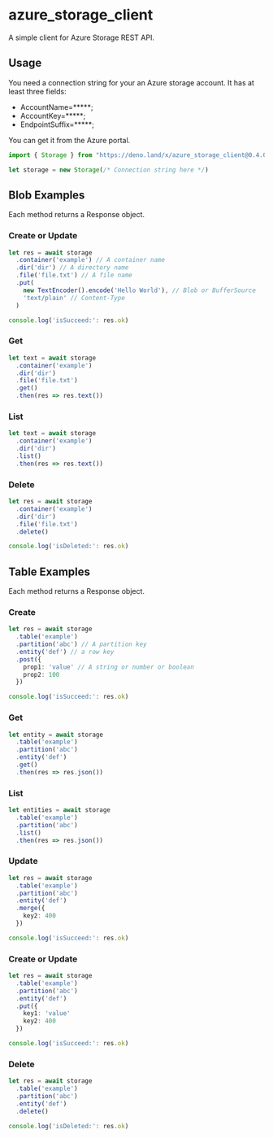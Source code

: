 # azure_storage_client

A simple client for Azure Storage REST API.

## Usage

You need a connection string for your an Azure storage account.
It has at least three fields:

- AccountName=*****;
- AccountKey=*****;
- EndpointSuffix=*****;

You can get it from the Azure portal.


```ts
import { Storage } from "https://deno.land/x/azure_storage_client@0.4.0/mod.ts"

let storage = new Storage(/* Connection string here */)

```

## Blob Examples

Each method returns a Response object.

### Create or Update

```ts
let res = await storage
  .container('example') // A container name
  .dir('dir') // A directory name
  .file('file.txt') // A file name
  .put(
    new TextEncoder().encode('Hello World'), // Blob or BufferSource
    'text/plain' // Content-Type
  )

console.log('isSucceed:': res.ok)
```

### Get

```ts
let text = await storage
  .container('example')
  .dir('dir')
  .file('file.txt')
  .get()
  .then(res => res.text())
```

### List

```ts
let text = await storage
  .container('example')
  .dir('dir')
  .list()
  .then(res => res.text())
```

### Delete

```ts
let res = await storage
  .container('example')
  .dir('dir')
  .file('file.txt')
  .delete()

console.log('isDeleted:': res.ok)
```


## Table Examples

Each method returns a Response object.

### Create

```ts
let res = await storage
  .table('example')
  .partition('abc') // A partition key
  .entity('def') // a row key
  .post({
    prop1: 'value' // A string or number or boolean
    prop2: 100
  })

console.log('isSucceed:': res.ok)
```

### Get

```ts
let entity = await storage
  .table('example')
  .partition('abc')
  .entity('def')
  .get()
  .then(res => res.json())
```

### List

```ts
let entities = await storage
  .table('example')
  .partition('abc')
  .list()
  .then(res => res.json())
```

### Update

```ts
let res = await storage
  .table('example')
  .partition('abc')
  .entity('def')
  .merge({
    key2: 400
  })

console.log('isSucceed:': res.ok)
```

### Create or Update

```ts
let res = await storage
  .table('example')
  .partition('abc')
  .entity('def')
  .put({
    key1: 'value'
    key2: 400
  })

console.log('isSucceed:': res.ok)
```

### Delete

```ts
let res = await storage
  .table('example')
  .partition('abc')
  .entity('def')
  .delete()

console.log('isDeleted:': res.ok)
```